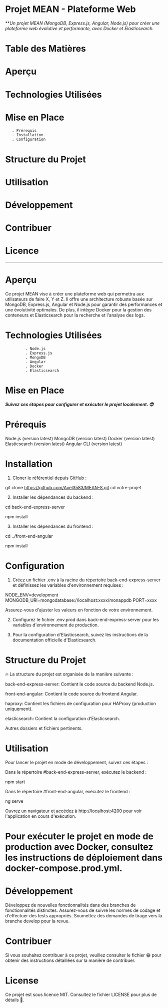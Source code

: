# Projet MEAN - Plateforme Web

***Un projet MEAN (MongoDB, Express.js, Angular, Node.js) pour créer une plateforme web évolutive et performante, avec Docker et Elasticsearch.*

# Table des Matières
# Aperçu
# Technologies Utilisées
# Mise en Place
       . Prérequis
       . Installation
       . Configuration
# Structure du Projet
# Utilisation
# Développement
# Contribuer
# Licence


****************************************************************

# Aperçu

Ce projet MEAN vise à créer une plateforme web qui permettra aux utilisateurs de faire X, Y et Z. 
Il offre une architecture robuste basée sur MongoDB, Express.js, Angular et Node.js pour garantir des performances et une évolutivité optimales. 
De plus, il intègre Docker pour la gestion des conteneurs et Elasticsearch pour la recherche et l'analyse des logs.

# Technologies Utilisées
             . Node.js
             . Express.js
             . MongoDB
             . Angular
             . Docker
             . Elasticsearch

# Mise en Place

***Suivez ces étapes pour configurer et exécuter le projet localement. 😎***

# Prérequis

  Node.js (version latest)
  MongoDB (version latest)
  Docker (version latest)
  Elasticsearch (version latest)
  Angular CLI (version latest)

# Installation

 1. Cloner le référentiel depuis GitHub :

  git clone https://github.com/Axel3583/MEAN-S.git
  cd votre-projet

 2. Installer les dépendances du backend :

  cd back-end-express-server

  npm install

3. Installer les dépendances du frontend :

  cd ../front-end-angular

  npm install

# Configuration

1. Créez un fichier .env à la racine du répertoire back-end-express-server et définissez les variables d'environnement requises :

NODE_ENV=development
MONGODB_URI=mongodatabase://localhost:xxxx/monappdb
PORT=xxxx

Assurez-vous d'ajuster les valeurs en fonction de votre environnement.

2. Configurez le fichier .env.prod dans back-end-express-server pour les variables d'environnement de production.

3. Pour la configuration d'Elasticsearch, suivez les instructions de la documentation officielle d'Elasticsearch.

# Structure du Projet

🔥 La structure du projet est organisée de la manière suivante :

back-end-express-server: Contient le code source du backend Node.js.

front-end-angular: Contient le code source du frontend Angular.

haproxy: Contient les fichiers de configuration pour HAProxy (production uniquement).

elasticsearch: Contient la configuration d'Elasticsearch.

Autres dossiers et fichiers pertinents.

# Utilisation

  Pour lancer le projet en mode de développement, suivez ces étapes :
  
  Dans le répertoire #back-end-express-server, exécutez le backend :
  
  npm start

  Dans le répertoire #front-end-angular, exécutez le frontend :
  
  ng serve

  Ouvrez un navigateur et accédez à http://localhost:4200 pour voir l'application en cours d'exécution.

# Pour exécuter le projet en mode de production avec Docker, consultez les instructions de déploiement dans docker-compose.prod.yml.

# Développement

  Développez de nouvelles fonctionnalités dans des branches de fonctionnalités distinctes.
  Assurez-vous de suivre les normes de codage et d'effectuer des tests appropriés.
  Soumettez des demandes de tirage vers la branche develop pour la revue.

# Contribuer

  Si vous souhaitez contribuer à ce projet, veuillez consulter le fichier 😁 pour obtenir des instructions détaillées sur la manière de contribuer.

# License

  Ce projet est sous licence MIT. Consultez le fichier LICENSE pour plus de détails 🤪.





